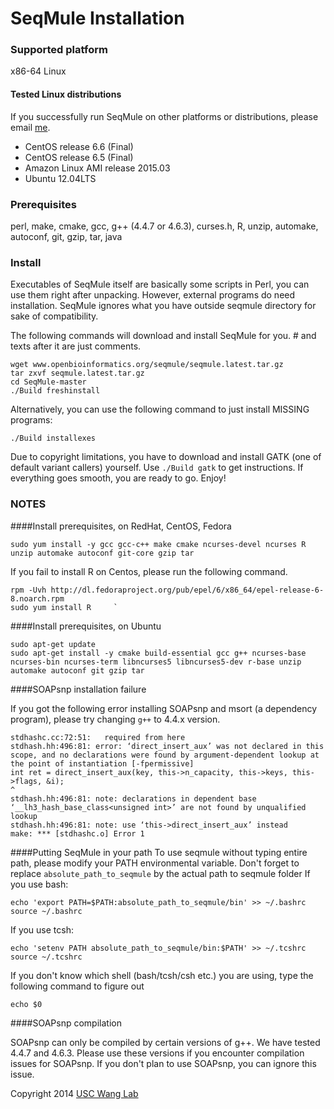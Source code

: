 # SeqMule Installation

### Supported platform

x86-64 Linux

#### Tested Linux distributions

If you successfully run SeqMule on other platforms or distributions, please email [me](mailto:yunfeigu@usc.edu).

+ CentOS release 6.6 (Final)
+ CentOS release 6.5 (Final)
+ Amazon Linux AMI release 2015.03
+ Ubuntu 12.04LTS

### Prerequisites

perl, make, cmake, gcc, g++ (4.4.7 or 4.6.3), curses.h, R, unzip, automake, autoconf, git,
gzip, tar, java

### Install

Executables of SeqMule itself are basically some scripts in Perl, you can use them right after unpacking. However, external programs do need installation. SeqMule ignores what you have outside seqmule directory for sake of compatibility.

The following commands will download and install SeqMule for you. \# and texts after it are just comments.

	wget www.openbioinformatics.org/seqmule/seqmule.latest.tar.gz            
	tar zxvf seqmule.latest.tar.gz
	cd SeqMule-master
	./Build freshinstall

Alternatively, you can use the following command to just install MISSING programs:

	./Build installexes

Due to copyright limitations, you have to download and install GATK (one of default variant callers) yourself. Use `./Build gatk` to get instructions. If everything goes smooth, you are ready to go. Enjoy!

### NOTES

####Install prerequisites, on RedHat, CentOS, Fedora

	sudo yum install -y gcc gcc-c++ make cmake ncurses-devel ncurses R unzip automake autoconf git-core gzip tar

If you fail to install R on Centos, please run the following command.

	rpm -Uvh http://dl.fedoraproject.org/pub/epel/6/x86_64/epel-release-6-8.noarch.rpm
	sudo yum install R     `

####Install prerequisites, on Ubuntu

	sudo apt-get update
	sudo apt-get install -y cmake build-essential gcc g++ ncurses-base ncurses-bin ncurses-term libncurses5 libncurses5-dev r-base unzip automake autoconf git gzip tar

####SOAPsnp installation failure

If you got the following error installing SOAPsnp and msort (a dependency program), please try changing `g++` to 4.4.x version.

```
stdhashc.cc:72:51:   required from here
stdhash.hh:496:81: error: ‘direct_insert_aux’ was not declared in this scope, and no declarations were found by argument-dependent lookup at the point of instantiation [-fpermissive]
int ret = direct_insert_aux(key, this->n_capacity, this->keys, this->flags, &i);
^
stdhash.hh:496:81: note: declarations in dependent base ‘__lh3_hash_base_class<unsigned int>’ are not found by unqualified lookup
stdhash.hh:496:81: note: use ‘this->direct_insert_aux’ instead
make: *** [stdhashc.o] Error 1
```

####Putting SeqMule in your path
To use seqmule without typing entire path, please modify your PATH environmental variable.  Don't forget to replace `absolute_path_to_seqmule` by the actual path to seqmule folder 
If you use bash:

	echo 'export PATH=$PATH:absolute_path_to_seqmule/bin' >> ~/.bashrc
	source ~/.bashrc
If you use tcsh:

	echo 'setenv PATH absolute_path_to_seqmule/bin:$PATH' >> ~/.tcshrc
	source ~/.tcshrc

If you don't know which shell (bash/tcsh/csh etc.) you are using, type the following command to figure out

	echo $0

####SOAPsnp compilation

SOAPsnp can only be compiled by certain versions of g++. We have tested 4.4.7 and 4.6.3. Please use these versions if you encounter compilation issues for SOAPsnp. If you don't plan to use SOAPsnp, you can ignore this issue.


Copyright 2014 [USC Wang Lab](http://genomics.usc.edu)
